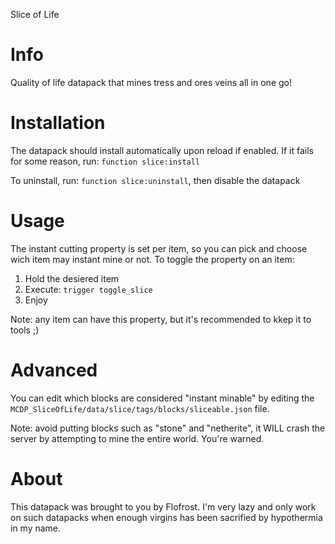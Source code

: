 Slice of Life

# Info

Quality of life datapack that mines tress and ores veins all in one go!

# Installation

The datapack should install automatically upon reload if enabled.
If it fails for some reason, run: `function slice:install`

To uninstall, run: `function slice:uninstall`, then disable the datapack

# Usage

The instant cutting property is set per item, so you can pick and choose wich item may instant mine or not.
To toggle the property on an item:
  1. Hold the desiered item
  2. Execute: `trigger toggle_slice`
  3. Enjoy
  
Note: any item can have this property, but it's recommended to kkep it to tools ;)

# Advanced

You can edit which blocks are considered "instant minable" by editing the `MCDP_SliceOfLife/data/slice/tags/blocks/sliceable.json` file.

Note: avoid putting blocks such as "stone" and "netherite", it WILL crash the server by attempting to mine the entire world. You're warned.

# About

This datapack was brought to you by Flofrost.
I'm very lazy and only work on such datapacks when enough virgins has been sacrified by hypothermia in my name.
